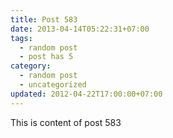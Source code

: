 ```yaml
---
title: Post 583
date: 2013-04-14T05:22:31+07:00
tags:
  - random post
  - post has 5
category:
  - random post
  - uncategorized
updated: 2012-04-22T17:00:00+07:00
---
```

This is content of post 583